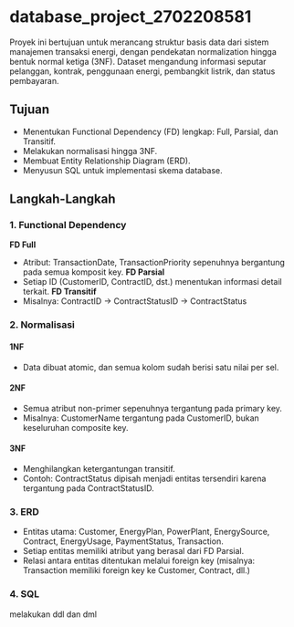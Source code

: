 # database_project_2702208581

Proyek ini bertujuan untuk merancang struktur basis data dari sistem manajemen transaksi energi, dengan pendekatan normalization hingga bentuk normal ketiga (3NF). Dataset mengandung informasi seputar pelanggan, kontrak, penggunaan energi, pembangkit listrik, dan status pembayaran.

## Tujuan
* Menentukan Functional Dependency (FD) lengkap: Full, Parsial, dan Transitif.
* Melakukan normalisasi hingga 3NF.
* Membuat Entity Relationship Diagram (ERD).
* Menyusun SQL untuk implementasi skema database.

## Langkah-Langkah
### 1. Functional Dependency
**FD Full**
* Atribut: TransactionDate, TransactionPriority sepenuhnya bergantung pada semua komposit key.
**FD Parsial**
* Setiap ID (CustomerID, ContractID, dst.) menentukan informasi detail terkait.
**FD Transitif**
* Misalnya: ContractID → ContractStatusID → ContractStatus

### 2. Normalisasi
#### 1NF
* Data dibuat atomic, dan semua kolom sudah berisi satu nilai per sel.
#### 2NF
* Semua atribut non-primer sepenuhnya tergantung pada primary key.
* Misalnya: CustomerName tergantung pada CustomerID, bukan keseluruhan composite key.
#### 3NF
* Menghilangkan ketergantungan transitif.
* Contoh: ContractStatus dipisah menjadi entitas tersendiri karena tergantung pada ContractStatusID.

### 3. ERD
* Entitas utama: Customer, EnergyPlan, PowerPlant, EnergySource, Contract, EnergyUsage, PaymentStatus, Transaction.
* Setiap entitas memiliki atribut yang berasal dari FD Parsial.
* Relasi antara entitas ditentukan melalui foreign key (misalnya: Transaction memiliki foreign key ke Customer, Contract, dll.)


### 4. SQL
melakukan ddl dan dml
